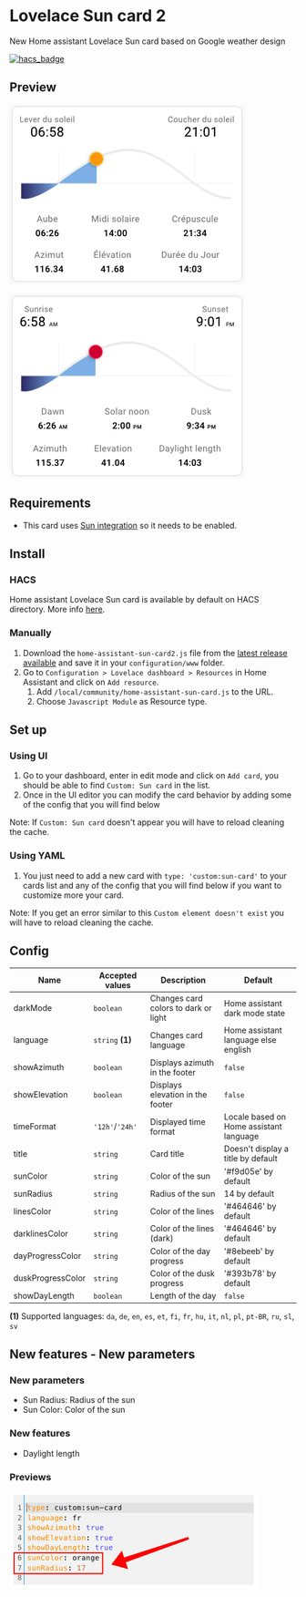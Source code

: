 # Lovelace Sun card 2

New Home assistant Lovelace Sun card based on Google weather design

[![hacs_badge](https://img.shields.io/badge/HACS-Custom-41BDF5.svg)](https://github.com/hacs/integration)

## Preview

![Sun Card](https://github.com/trollix/home-assistant-sun-card/blob/main/img01.png?raw=true "Sun Card")

![Sun Card](https://github.com/trollix/home-assistant-sun-card/blob/main/img03.png?raw=true "Sun Card")

## Requirements

- This card uses [Sun integration](https://www.home-assistant.io/integrations/sun/) so it needs to be enabled.

## Install

### HACS

Home assistant Lovelace Sun card is available by default on HACS directory. More info [here](https://hacs.xyz/).

### Manually

1. Download the `home-assistant-sun-card2.js` file from the [latest release available](https://github.com/trollix/home-assistant-sun-card/releases) and save it in your `configuration/www` folder.
1. Go to `Configuration > Lovelace dashboard > Resources` in Home Assistant and click on `Add resource`.
    1. Add `/local/community/home-assistant-sun-card.js` to the URL.
    1. Choose `Javascript Module` as Resource type.

## Set up

### Using UI

1. Go to your dashboard, enter in edit mode and click on `Add card`, you should be able to find `Custom: Sun card` in the list.
1. Once in the UI editor you can modify the card behavior by adding some of the config that you will find below

Note: If `Custom: Sun card` doesn't appear you will have to reload cleaning the cache.

### Using YAML

1. You just need to add a new card with `type: 'custom:sun-card'` to your cards list and any of the config that you will find below if you want to customize more your card.

Note: If you get an error similar to this `Custom element doesn't exist` you will have to reload cleaning the cache.

## Config

| Name              | Accepted values      | Description                          | Default                                             |
|-------------------|----------------------|--------------------------------------|-----------------------------------------------------|
| darkMode          | `boolean`            | Changes card colors to dark or light | Home assistant dark mode state                      |
| language          | `string` **(1)**     | Changes card language                | Home assistant language else english                |
| showAzimuth       | `boolean`            | Displays azimuth in the footer       | `false`                                             |
| showElevation     | `boolean`            | Displays elevation in the footer     | `false`                                             |
| timeFormat        | `'12h'`/`'24h'`      | Displayed time format                | Locale based on Home assistant language             |
| title             | `string`             | Card title                           | Doesn't display a title by default                  |
| sunColor          | `string`             | Color of the sun                     | '#f9d05e' by default                                |
| sunRadius         | `string`             | Radius of the sun                    | 14 by default                                       |
| linesColor        | `string`             | Color of the lines                   | '#464646' by default                                |
| darklinesColor    | `string`             | Color of the lines (dark)            | '#464646' by default                                |
| dayProgressColor  | `string`             | Color of the day progress            | '#8ebeeb' by default                                |
| duskProgressColor | `string`             | Color of the dusk progress           | '#393b78' by default                                |
| showDayLength     | `boolean`            | Length of the day                    | `false`                                             |

**(1)** Supported languages: `da`, `de`, `en`, `es`, `et`, `fi`, `fr`, `hu`, `it`, `nl`, `pl`, `pt-BR`, `ru`, `sl`, `sv`

## New features - New parameters

### New parameters

- Sun Radius: Radius of the sun
- Sun Color: Color of the sun

### New features

- Daylight length

### Previews

![Sun Card Param](https://github.com/trollix/home-assistant-sun-card/blob/main/img02.png?raw=true "Sun Card Param")
